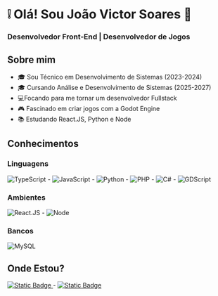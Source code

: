 # ❕ Olá! Sou João Victor Soares 👋
### Desenvolvedor Front-End | Desenvolvedor de Jogos

## Sobre mim 

- 🎓 Sou Técnico em Desenvolvimento de Sistemas (2023-2024)
- 🎓 Cursando Análise e Desenvolvimento de Sistemas (2025-2027)
- 💻Focando para me tornar um desenvolvedor Fullstack
- 🎮 Fascinado em criar jogos com a Godot Engine
- 📚 Estudando React.JS, Python e Node

## Conhecimentos

### Linguagens
<img alt="TypeScript" src="https://img.shields.io/badge/TypeScript-white?style=for-the-badge&logo=typescript"> - 
<img alt="JavaScript" src="https://img.shields.io/badge/JavaScript-orange?style=for-the-badge&logo=javascript"> -
<img alt="Python" src="https://img.shields.io/badge/Python-white?style=for-the-badge&logo=python"> - 
<img alt="PHP" src="https://img.shields.io/badge/PHP-mintcream?style=for-the-badge&logo=php"> -
<img alt="C#" src="https://img.shields.io/badge/C%23-slategray?style=for-the-badge&logo=c%23"> - 
<img alt="GDScript" src="https://img.shields.io/badge/GDScript-blue?style=for-the-badge&logo=godot">

### Ambientes
<img alt="React.JS" src="https://img.shields.io/badge/React.JS-blue?style=for-the-badge&logo=react"> -
<img alt="Node" src="https://img.shields.io/badge/Node-green?style=for-the-badge&logo=nodejs">

### Bancos
<img alt="MySQL" src="https://img.shields.io/badge/MySQL-white?style=for-the-badge&logo=mysql">


## Onde Estou?
  <a href="https://github.com/jovisoares" target="_blank">
    <img alt="Static Badge" src="https://img.shields.io/badge/GitHub-black?style=for-the-badge&logo=github">
  </a> -
  <a href="https://www.linkedin.com/in/jovisoares/" target="_blank">
  <img alt="Static Badge" src="https://img.shields.io/badge/Linkedin-blue?style=for-the-badge&logo=linkedin">
  </a>
